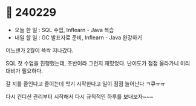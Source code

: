 # 🤨 240229

* 오늘 한 일 : SQL 수업, Inflearn - Java 복습
* 내일 할 일 : GC 발표자료 준비, Inflearn - Java 완강하기

어느샌가 2월이 쓱싹 지나갔다.

SQL 첫 수업을 진행했는데, 초반이라 그런지 재밌었다. 난이도가 점점 올라가니 미리 대비가 필요하다.

갈 지를 줄인다고 줄이는데 학기 시작한다고 일이 점점 늘어난다 ㅋ큐ㅠㅠ

다시 컨디션 관리부터 시작해서 다시 규칙적인 하루를 보내보자\~\~\~
